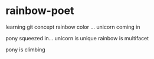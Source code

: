 # rainbow-poet
learning git concept
rainbow color
...
unicorn coming in

pony squeezed in...
unicorn is unique
rainbow is multifacet

pony is climbing

